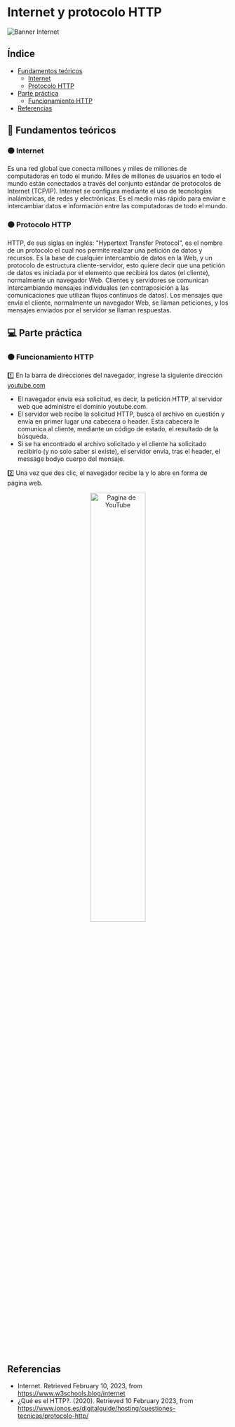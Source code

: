 # Internet y protocolo HTTP

<img src="https://www.simplilearn.com/ice9/free_resources_article_thumb/what_is_Internet.jpg" alt="Banner Internet"/>

## Índice

- [Fundamentos teóricos](#fundamentos_teoricos)
  - [Internet](#internet)
  - [Protocolo HTTP](#protocolo_http)
- [Parte práctica](#practica)
  - [Funcionamiento HTTP](#funcionamiento_http)
- [Referencias](#referencias)

<a name="fundamentos_teoricos"> </a>

## 📑 Fundamentos teóricos

<a name="internet"> </a>

### 🟠 Internet

Es una red global que conecta millones y miles de millones de computadoras en todo el mundo. Miles de millones de usuarios en todo el mundo están conectados a través del conjunto estándar de protocolos de Internet (TCP/IP). Internet se configura mediante el uso de tecnologías inalámbricas, de redes y electrónicas. Es el medio más rápido para enviar e intercambiar datos e información entre las computadoras de todo el mundo.
<a name="protocolo_http"> </a>

### 🟠 Protocolo HTTP

HTTP, de sus siglas en inglés: "Hypertext Transfer Protocol", es el nombre de un protocolo el cual nos permite realizar una petición de datos y recursos. Es la base de cualquier intercambio de datos en la Web, y un protocolo de estructura cliente-servidor, esto quiere decir que una petición de datos es iniciada por el elemento que recibirá los datos (el cliente), normalmente un navegador Web.
Clientes y servidores se comunican intercambiando mensajes individuales (en contraposición a las comunicaciones que utilizan flujos continuos de datos). Los mensajes que envía el cliente, normalmente un navegador Web, se llaman peticiones, y los mensajes enviados por el servidor se llaman respuestas.
<a name="practica"> </a>

## 💻 Parte práctica
<a name="funcionamiento_http"> </a>

### 🟠 Funcionamiento HTTP

1️⃣ En la barra de direcciones del navegador, ingrese la siguiente dirección [youtube.com](https://www.youtube.com/)
  + El navegador envía esa solicitud, es decir, la petición HTTP, al servidor web que administre el dominio youtube.com.
  + El servidor web recibe la solicitud HTTP, busca el archivo en cuestión y envía en primer lugar una cabecera o header. Esta cabecera le comunica al cliente, mediante un código de estado, el resultado de la búsqueda.
  + Si se ha encontrado el archivo solicitado y el cliente ha solicitado recibirlo (y no solo saber si existe), el servidor envía, tras el header, el message bodyo cuerpo del mensaje.

2️⃣ Una vez que des clic, el navegador recibe la y lo abre en forma de página web.
<p align="center">
  <img src="https://media.istockphoto.com/id/458984485/es/foto/youtube-la-p%C3%A1gina-de-primer-plano-con-pantalla-de-lcd-cromo-navegador-web.jpg?s=612x612&w=0&k=20&c=64R3RzXfRlWIWXsKJrHcO04I2vw0YuklkCQkrC-ISoY=" alt="Pagina de YouTube" width="50%">
</p>
<a name="referencias"></a>

## Referencias

* Internet. Retrieved February 10, 2023, from https://www.w3schools.blog/internet
* ¿Qué es el HTTP?. (2020). Retrieved 10 February 2023, from https://www.ionos.es/digitalguide/hosting/cuestiones-tecnicas/protocolo-http/